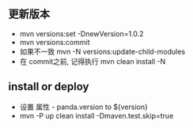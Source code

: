 ## 更新版本
* mvn versions:set -DnewVersion=1.0.2
* mvn versions:commit
* 如果不一致 mvn -N versions:update-child-modules  
* 在 commit之前, 记得执行 mvn clean install -N

## install or deploy
* 设置 属性 - panda.version to ${version}
* mvn -P up clean install -Dmaven.test.skip=true
